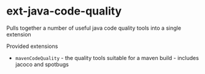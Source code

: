 # ext-java-code-quality

Pulls together a number of useful java code quality tools into a single extension

Provided extensions

* `mavenCodeQuality` - the quality tools suitable for a maven build - includes jacoco and spotbugs
